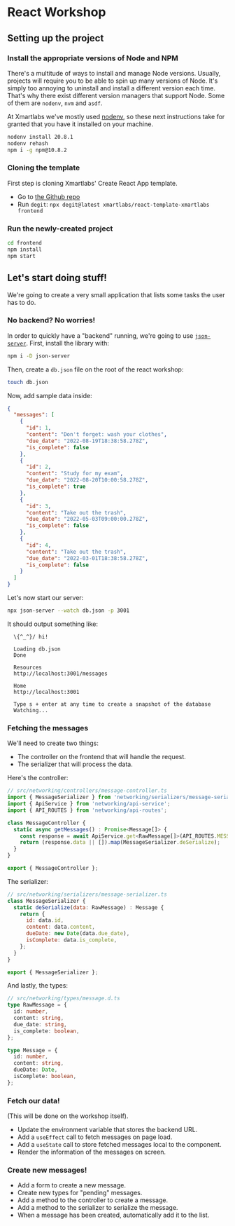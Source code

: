 # React Workshop

## Setting up the project

### Install the appropriate versions of Node and NPM

There's a multitude of ways to install and manage Node versions. Usually, projects will require you to be able to spin up many versions of Node. It's simply too annoying to uninstall and install a different version each time. That's why there exist different version managers that support Node. Some of them are `nodenv`, `nvm` and `asdf`.

At Xmartlabs we've mostly used [nodenv](https://github.com/nodenv/nodenv), so these next instructions take for granted that you have it installed on your machine.

```sh
nodenv install 20.8.1
nodenv rehash
npm i -g npm@10.8.2
```

### Cloning the template

First step is cloning Xmartlabs' Create React App template.

* Go to [the Github repo](https://github.com/xmartlabs/react-template-xmartlabs)
* Run `degit`: `npx degit@latest xmartlabs/react-template-xmartlabs frontend`

### Run the newly-created project

```sh
cd frontend
npm install
npm start
```

## Let's start doing stuff!

We're going to create a very small application that lists some tasks the user has to do.

### No backend? No worries!

In order to quickly have a "backend" running, we're going to use [`json-server`](https://github.com/typicode/json-server). First, install the library with:

```sh
npm i -D json-server
```

Then, create a `db.json` file on the root of the react workshop:

```sh
touch db.json
```

Now, add sample data inside:

```json
{
  "messages": [
    {
      "id": 1,
      "content": "Don't forget: wash your clothes",
      "due_date": "2022-08-19T18:38:58.278Z",
      "is_complete": false
    },
    {
      "id": 2,
      "content": "Study for my exam",
      "due_date": "2022-08-20T10:00:58.278Z",
      "is_complete": true
    },
    {
      "id": 3,
      "content": "Take out the trash",
      "due_date": "2022-05-03T09:00:00.278Z",
      "is_complete": false
    },
    {
      "id": 4,
      "content": "Take out the trash",
      "due_date": "2022-03-01T18:38:58.278Z",
      "is_complete": false
    }
  ]
}
```

Let's now start our server:

```sh
npx json-server --watch db.json -p 3001
```

It should output something like:

```text
  \{^_^}/ hi!

  Loading db.json
  Done

  Resources
  http://localhost:3001/messages

  Home
  http://localhost:3001

  Type s + enter at any time to create a snapshot of the database
  Watching...
```

### Fetching the messages

We'll need to create two things:

* The controller on the frontend that will handle the request.
* The serializer that will process the data.

Here's the controller:

```js
// src/networking/controllers/message-controller.ts
import { MessageSerializer } from 'networking/serializers/message-serializer';
import { ApiService } from 'networking/api-service';
import { API_ROUTES } from 'networking/api-routes';

class MessageController {
  static async getMessages() : Promise<Message[]> {
    const response = await ApiService.get<RawMessage[]>(API_ROUTES.MESSAGES);
    return (response.data || []).map(MessageSerializer.deSerialize);
  }
}

export { MessageController };
```

The serializer:

```js
// src/networking/serializers/message-serializer.ts
class MessageSerializer {
  static deSerialize(data: RawMessage) : Message {
    return {
      id: data.id,
      content: data.content,
      dueDate: new Date(data.due_date),
      isComplete: data.is_complete,
    };
  }
}

export { MessageSerializer };
```

And lastly, the types:

```ts
// src/networking/types/message.d.ts
type RawMessage = {
  id: number,
  content: string,
  due_date: string,
  is_complete: boolean,
};

type Message = {
  id: number,
  content: string,
  dueDate: Date,
  isComplete: boolean,
};
```

### Fetch our data!

(This will be done on the workshop itself).

* Update the environment variable that stores the backend URL.
* Add a `useEffect` call to fetch messages on page load.
* Add a `useState` call to store fetched messages local to the component.
* Render the information of the messages on screen.

### Create new messages!

* Add a form to create a new message.
* Create new types for "pending" messages.
* Add a method to the controller to create a message.
* Add a method to the serializer to serialize the message.
* When a message has been created, automatically add it to the list.
